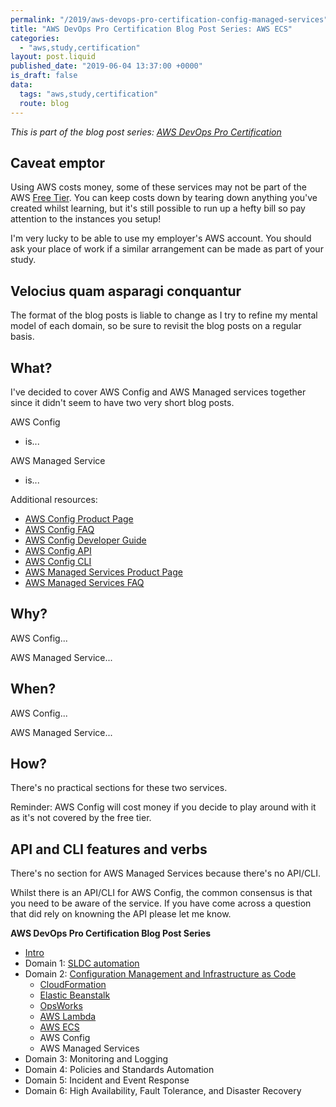 ```yaml
---
permalink: "/2019/aws-devops-pro-certification-config-managed-services"
title: "AWS DevOps Pro Certification Blog Post Series: AWS ECS"
categories:
  - "aws,study,certification"
layout: post.liquid
published_date: "2019-06-04 13:37:00 +0000"
is_draft: false
data:
  tags: "aws,study,certification"
  route: blog
---
```


_This is part of the blog post series: [AWS DevOps Pro Certification](/2019/aws-devops-pro-certification-intro/)_

## Caveat emptor

Using AWS costs money, some of these services may not be part of the AWS [Free Tier][aws_free_tier]. You can keep costs down by tearing down anything you've created whilst learning, but it's still possible to run up a hefty bill so pay attention to the instances you setup!

I'm very lucky to be able to use my employer's AWS account. You should ask your place of work if a similar arrangement can be made as part of your study.

## Velocius quam asparagi conquantur

The format of the blog posts is liable to change as I try to refine my mental model of each domain, so be sure to revisit the blog posts on a regular basis.

## What?

I've decided to cover AWS Config and AWS Managed services together since it didn't seem to have two very short blog posts.

AWS Config

- is...

AWS Managed Service

- is...

Additional resources:

- [AWS Config Product Page][aws_config]
- [AWS Config FAQ][docs_config_faq]
- [AWS Config Developer Guide][docs_config_dg]
- [AWS Config API][docs_config_api]
- [AWS Config CLI][docs_config_cli]
- [AWS Managed Services Product Page][aws_managed_services]
- [AWS Managed Services FAQ][docs_managed_services_faq]


## Why?

AWS Config...

AWS Managed Service...

## When?

AWS Config...

AWS Managed Service...

## How?

There's no practical sections for these two services.

Reminder: AWS Config will cost money if you decide to play around with it as it's not covered by the free tier.

## API and CLI features and verbs

There's no section for AWS Managed Services because there's no API/CLI.

Whilst there is an API/CLI for AWS Config, the common consensus is that you need to be aware of the service. If you have come across a question that did rely on knowning the API please let me know.

[aws_free_tier]: https://aws.amazon.com/free/
[aws_config]: https://aws.amazon.com/config/
[docs_config_dg]: https://docs.aws.amazon.com/config/latest/developerguide/WhatIsConfig.html
[docs_config_faq]: https://aws.amazon.com/config/faq/
[docs_config_api]: https://docs.aws.amazon.com/config/latest/APIReference/Welcome.html
[docs_config_cli]: https://docs.aws.amazon.com/cli/latest/reference/configservice/index.html
[aws_managed_services]: https://aws.amazon.com/managed-services/
[docs_managed_services_faq]: https://aws.amazon.com/managed-services/faqs/

**AWS DevOps Pro Certification Blog Post Series**

- [Intro](/2019/aws-devops-pro-certification-intro/)
- Domain 1: [SLDC automation](/2019/aws-devops-pro-certification-sdlc-intro/)
- Domain 2: [Configuration Management and Infrastructure as Code](/2019/aws-devops-pro-certification-configuration-management-and-infrastructure-as-code-intro)
  - [CloudFormation](/2019/aws-devops-pro-certification-cloudformation)
  - [Elastic Beanstalk](/2019/aws-devops-pro-certification-elastic-beanstalk)
  - [OpsWorks](/2019/aws-devops-pro-certification-opsworks)
  - [AWS Lambda](/2019/aws-devops-pro-certification-lambda/)
  - [AWS ECS](/2019/aws-devops-pro-certification-ecs)
  - AWS Config
  - AWS Managed Services
- Domain 3: Monitoring and Logging
- Domain 4: Policies and Standards Automation
- Domain 5: Incident and Event Response
- Domain 6: High Availability, Fault Tolerance, and Disaster Recovery